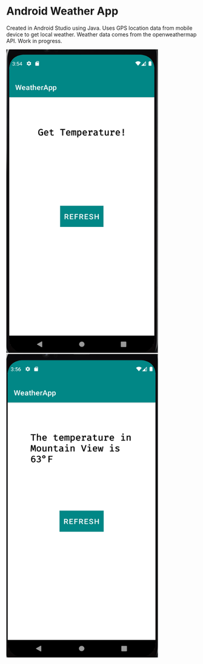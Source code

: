 # Android Weather App

Created in Android Studio using Java. Uses GPS location data from mobile device to get local weather. Weather data comes from the openweathermap API. Work in progress.

<p>
  <img src="https://github.com/paulpetelski/WeatherApp/blob/master/screenshots/01.PNG?raw=true" width="400" height="800px">
  <img src="https://github.com/paulpetelski/WeatherApp/blob/master/screenshots/02.PNG?raw=true" width= "400" height="800px">
</p>
